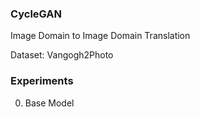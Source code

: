 ### CycleGAN
Image Domain to Image Domain Translation

Dataset: Vangogh2Photo

### Experiments
0. Base Model